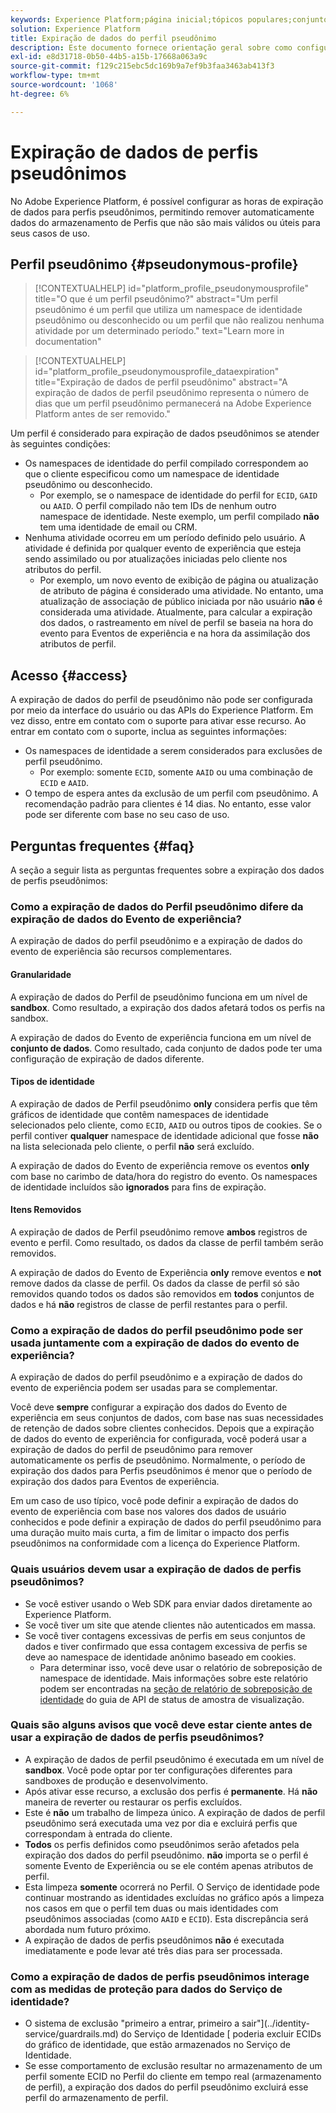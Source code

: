 ```yaml
---
keywords: Experience Platform;página inicial;tópicos populares;conjunto de dados;conjunto de dados;tempo de vida;ttl;tempo de vida;pseudônimo;perfis pseudônimos;expiração de dados;expiração;
solution: Experience Platform
title: Expiração de dados do perfil pseudônimo
description: Este documento fornece orientação geral sobre como configurar a expiração de dados para Perfis pseudônimos no Adobe Experience Platform.
exl-id: e8d31718-0b50-44b5-a15b-17668a063a9c
source-git-commit: f129c215ebc5dc169b9a7ef9b3faa3463ab413f3
workflow-type: tm+mt
source-wordcount: '1068'
ht-degree: 6%

---
```


# Expiração de dados de perfis pseudônimos

No Adobe Experience Platform, é possível configurar as horas de expiração de dados para perfis pseudônimos, permitindo remover automaticamente dados do armazenamento de Perfis que não são mais válidos ou úteis para seus casos de uso.

## Perfil pseudônimo {#pseudonymous-profile}

>[!CONTEXTUALHELP]
>id="platform_profile_pseudonymousprofile"
>title="O que é um perfil pseudônimo?"
>abstract="Um perfil pseudônimo é um perfil que utiliza um namespace de identidade pseudônimo ou desconhecido ou um perfil que não realizou nenhuma atividade por um determinado período."
>text="Learn more in documentation"

>[!CONTEXTUALHELP]
>id="platform_profile_pseudonymousprofile_dataexpiration"
>title="Expiração de dados de perfil pseudônimo"
>abstract="A expiração de dados de perfil pseudônimo representa o número de dias que um perfil pseudônimo permanecerá na Adobe Experience Platform antes de ser removido."

Um perfil é considerado para expiração de dados pseudônimos se atender às seguintes condições:

- Os namespaces de identidade do perfil compilado correspondem ao que o cliente especificou como um namespace de identidade pseudônimo ou desconhecido.
   - Por exemplo, se o namespace de identidade do perfil for `ECID`, `GAID` ou `AAID`. O perfil compilado não tem IDs de nenhum outro namespace de identidade. Neste exemplo, um perfil compilado **não** tem uma identidade de email ou CRM.
- Nenhuma atividade ocorreu em um período definido pelo usuário. A atividade é definida por qualquer evento de experiência que esteja sendo assimilado ou por atualizações iniciadas pelo cliente nos atributos do perfil.
   - Por exemplo, um novo evento de exibição de página ou atualização de atributo de página é considerado uma atividade. No entanto, uma atualização de associação de público iniciada por não usuário **não** é considerada uma atividade. Atualmente, para calcular a expiração dos dados, o rastreamento em nível de perfil se baseia na hora do evento para Eventos de experiência e na hora da assimilação dos atributos de perfil.

## Acesso {#access}

A expiração de dados do perfil de pseudônimo não pode ser configurada por meio da interface do usuário ou das APIs do Experience Platform. Em vez disso, entre em contato com o suporte para ativar esse recurso. Ao entrar em contato com o suporte, inclua as seguintes informações:

- Os namespaces de identidade a serem considerados para exclusões de perfil pseudônimo.
   - Por exemplo: somente `ECID`, somente `AAID` ou uma combinação de `ECID` e `AAID`.
- O tempo de espera antes da exclusão de um perfil com pseudônimo. A recomendação padrão para clientes é 14 dias. No entanto, esse valor pode ser diferente com base no seu caso de uso.

## Perguntas frequentes {#faq}

A seção a seguir lista as perguntas frequentes sobre a expiração dos dados de perfis pseudônimos:

### Como a expiração de dados do Perfil pseudônimo difere da expiração de dados do Evento de experiência?

A expiração de dados do perfil pseudônimo e a expiração de dados do evento de experiência são recursos complementares.

#### Granularidade

A expiração de dados do Perfil de pseudônimo funciona em um nível de **sandbox**. Como resultado, a expiração dos dados afetará todos os perfis na sandbox.

A expiração de dados do Evento de experiência funciona em um nível de **conjunto de dados**. Como resultado, cada conjunto de dados pode ter uma configuração de expiração de dados diferente.

#### Tipos de identidade

A expiração de dados de Perfil pseudônimo **only** considera perfis que têm gráficos de identidade que contêm namespaces de identidade selecionados pelo cliente, como `ECID`, `AAID` ou outros tipos de cookies. Se o perfil contiver **qualquer** namespace de identidade adicional que fosse **não** na lista selecionada pelo cliente, o perfil **não** será excluído.

A expiração de dados do Evento de experiência remove os eventos **only** com base no carimbo de data/hora do registro do evento. Os namespaces de identidade incluídos são **ignorados** para fins de expiração.

#### Itens Removidos

A expiração de dados de Perfil pseudônimo remove **ambos** registros de evento e perfil. Como resultado, os dados da classe de perfil também serão removidos.

A expiração de dados do Evento de Experiência **only** remove eventos e **not** remove dados da classe de perfil. Os dados da classe de perfil só são removidos quando todos os dados são removidos em **todos** conjuntos de dados e há **não** registros de classe de perfil restantes para o perfil.

### Como a expiração de dados do perfil pseudônimo pode ser usada juntamente com a expiração de dados do evento de experiência?

A expiração de dados do perfil pseudônimo e a expiração de dados do evento de experiência podem ser usadas para se complementar.

Você deve **sempre** configurar a expiração dos dados do Evento de experiência em seus conjuntos de dados, com base nas suas necessidades de retenção de dados sobre clientes conhecidos. Depois que a expiração de dados do evento de experiência for configurada, você poderá usar a expiração de dados do perfil de pseudônimo para remover automaticamente os perfis de pseudônimo. Normalmente, o período de expiração dos dados para Perfis pseudônimos é menor que o período de expiração dos dados para Eventos de experiência.

Em um caso de uso típico, você pode definir a expiração de dados do evento de experiência com base nos valores dos dados de usuário conhecidos e pode definir a expiração de dados do perfil pseudônimo para uma duração muito mais curta, a fim de limitar o impacto dos perfis pseudônimos na conformidade com a licença do Experience Platform.

### Quais usuários devem usar a expiração de dados de perfis pseudônimos?

- Se você estiver usando o Web SDK para enviar dados diretamente ao Experience Platform.
- Se você tiver um site que atende clientes não autenticados em massa.
- Se você tiver contagens excessivas de perfis em seus conjuntos de dados e tiver confirmado que essa contagem excessiva de perfis se deve ao namespace de identidade anônimo baseado em cookies.
   - Para determinar isso, você deve usar o relatório de sobreposição de namespace de identidade. Mais informações sobre este relatório podem ser encontradas na [seção de relatório de sobreposição de identidade](./api/preview-sample-status.md#identity-overlap-report) do guia de API de status de amostra de visualização.

### Quais são alguns avisos que você deve estar ciente antes de usar a expiração de dados de perfis pseudônimos?

- A expiração de dados de perfil pseudônimo é executada em um nível de **sandbox**. Você pode optar por ter configurações diferentes para sandboxes de produção e desenvolvimento.
- Após ativar esse recurso, a exclusão dos perfis é **permanente**. Há **não** maneira de reverter ou restaurar os perfis excluídos.
- Este é **não** um trabalho de limpeza único. A expiração de dados de perfil pseudônimo será executada uma vez por dia e excluirá perfis que correspondam à entrada do cliente.
- **Todos** os perfis definidos como pseudônimos serão afetados pela expiração dos dados do perfil pseudônimo. **não** importa se o perfil é somente Evento de Experiência ou se ele contém apenas atributos de perfil.
- Esta limpeza **somente** ocorrerá no Perfil. O Serviço de identidade pode continuar mostrando as identidades excluídas no gráfico após a limpeza nos casos em que o perfil tem duas ou mais identidades com pseudônimos associadas (como `AAID` e `ECID`). Esta discrepância será abordada num futuro próximo.
- A expiração de dados de perfis pseudônimos **não** é executada imediatamente e pode levar até três dias para ser processada.

### Como a expiração de dados de perfis pseudônimos interage com as medidas de proteção para dados do Serviço de identidade?

- O sistema de exclusão &quot;primeiro a entrar, primeiro a sair&quot;](../identity-service/guardrails.md) do Serviço de Identidade [ poderia excluir ECIDs do gráfico de identidade, que estão armazenados no Serviço de Identidade.
- Se esse comportamento de exclusão resultar no armazenamento de um perfil somente ECID no Perfil do cliente em tempo real (armazenamento de perfil), a expiração dos dados do perfil pseudônimo excluirá esse perfil do armazenamento de perfil.
